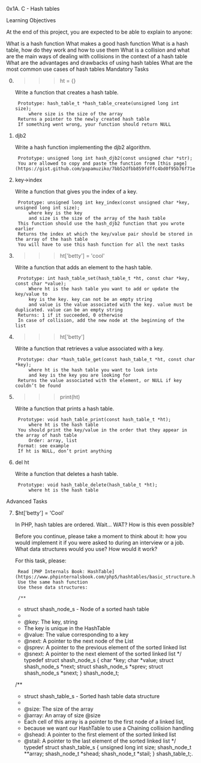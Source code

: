 0x1A. C - Hash tables

Learning Objectives

At the end of this project, you are expected to be able to explain to anyone:

What is a hash function
What makes a good hash function
What is a hash table, how do they work and how to use them
What is a collision and what are the main ways of dealing with collisions in the context of a hash table
What are the advantages and drawbacks of using hash tables
What are the most common use cases of hash tables
Mandatory Tasks

0. >>> ht = {}

    Write a function that creates a hash table.

        Prototype: hash_table_t *hash_table_create(unsigned long int size);
            where size is the size of the array
        Returns a pointer to the newly created hash table
        If something went wrong, your function should return NULL
1. djb2

    Write a hash function implementing the djb2 algorithm.

        Prototype: unsigned long int hash_djb2(const unsigned char *str);
        You are allowed to copy and paste the function from [this page](https://gist.github.com/papamuziko/7bb52dfbb859fdffc4bd0f95b76f71e8)
2. key->index

    Write a function that gives you the index of a key.

        Prototype: unsigned long int key_index(const unsigned char *key, unsigned long int size);
            where key is the key
            and size is the size of the array of the hash table
        This function should use the hash_djb2 function that you wrote earlier
        Returns the index at which the key/value pair should be stored in the array of the hash table
        You will have to use this hash function for all the next tasks
3. >>> ht['betty'] = 'cool'

    Write a function that adds an element to the hash table.

        Prototype: int hash_table_set(hash_table_t *ht, const char *key, const char *value);
            Where ht is the hash table you want to add or update the key/value to
            key is the key. key can not be an empty string
            and value is the value associated with the key. value must be duplicated. value can be an empty string
        Returns: 1 if it succeeded, 0 otherwise
        In case of collision, add the new node at the beginning of the list
4. >>> ht['betty']

    Write a function that retrieves a value associated with a key.

        Prototype: char *hash_table_get(const hash_table_t *ht, const char *key);
            where ht is the hash table you want to look into
            and key is the key you are looking for
        Returns the value associated with the element, or NULL if key couldn’t be found
5. >>> print(ht)

    Write a function that prints a hash table.

        Prototype: void hash_table_print(const hash_table_t *ht);
            where ht is the hash table
        You should print the key/value in the order that they appear in the array of hash table
            Order: array, list
        Format: see example
        If ht is NULL, don’t print anything
6. del ht

    Write a function that deletes a hash table.

        Prototype: void hash_table_delete(hash_table_t *ht);
            where ht is the hash table
Advanced Tasks

7. $ht['betty'] = 'Cool'

    In PHP, hash tables are ordered. Wait… WAT? How is this even possible?

    Before you continue, please take a moment to think about it: how you would implement it if you were asked to during an interview or a job. What data structures would you use? How would it work?

    For this task, please:

        Read [PHP Internals Book: HashTable](https://www.phpinternalsbook.com/php5/hashtables/basic_structure.html)
        Use the same hash function
        Use these data structures:

    	/**
	 * struct shash_node_s - Node of a sorted hash table
	 *
	 * @key: The key, string
	 * The key is unique in the HashTable
	 * @value: The value corresponding to a key
	 * @next: A pointer to the next node of the List
	 * @sprev: A pointer to the previous element of the sorted linked list
	 * @snext: A pointer to the next element of the sorted linked list
	 */
	typedef struct shash_node_s
	{
	     char *key;
	     char *value;
	     struct shash_node_s *next;
	     struct shash_node_s *sprev;
	     struct shash_node_s *snext;
	} shash_node_t;

	/**
	 * struct shash_table_s - Sorted hash table data structure
	 *
	 * @size: The size of the array
	 * @array: An array of size @size
	 * Each cell of this array is a pointer to the first node of a linked list,
	 * because we want our HashTable to use a Chaining collision handling
	 * @shead: A pointer to the first element of the sorted linked list
	 * @stail: A pointer to the last element of the sorted linked list
	 */
	typedef struct shash_table_s
	{
	     unsigned long int size;
	     shash_node_t **array;
	     shash_node_t *shead;
	     shash_node_t *stail;
	} shash_table_t;.
